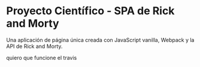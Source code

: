 # Proyecto Científico - SPA de Rick and Morty

Una aplicación de página única creada con JavaScript vanilla, Webpack y la API de Rick and Morty.

quiero que funcione el travis 